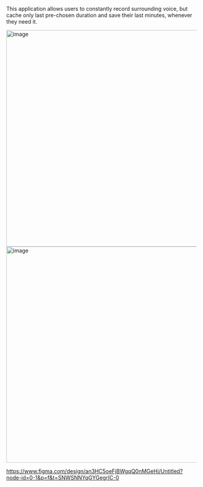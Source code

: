 This application allows users to constantly record surrounding voice, but cache only last pre-chosen duration and save their last minutes, whenever they need it.


<img width="1120" height="571" alt="image" src="https://github.com/user-attachments/assets/434346b1-bcbc-43e0-a469-629b441612fb" />


<img width="1362" height="570" alt="image" src="https://github.com/user-attachments/assets/1166d83e-d64a-4f78-8df8-c1e7b097f539" />



https://www.figma.com/design/an3HC5oeFjBWgqQ0nMGeHi/Untitled?node-id=0-1&p=f&t=SNWSNNYqGYGegrIC-0
